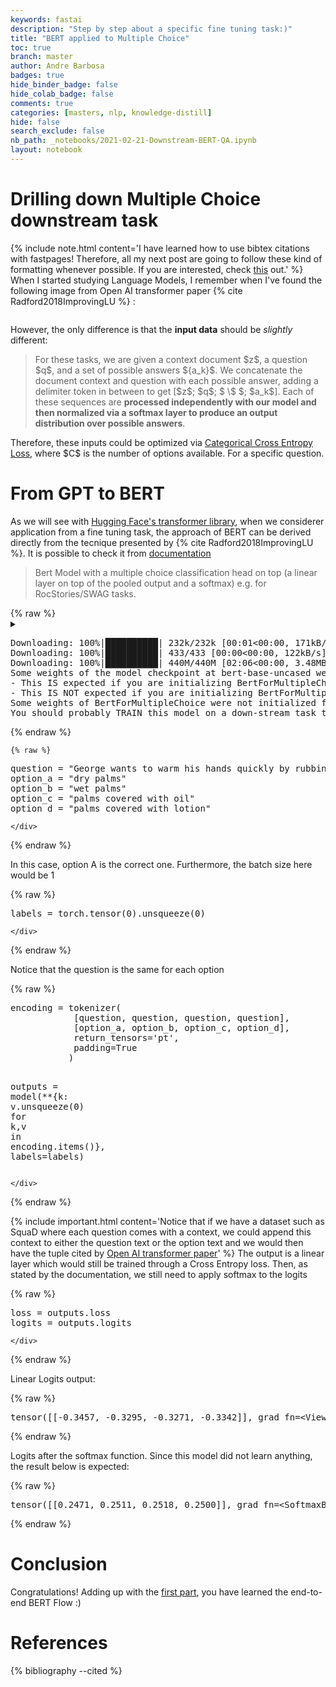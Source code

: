 ```yaml
---
keywords: fastai
description: "Step by step about a specific fine tuning task:)"
title: "BERT applied to Multiple Choice"
toc: true
branch: master
author: Andre Barbosa
badges: true
hide_binder_badge: false
hide_colab_badge: false
comments: true
categories: [masters, nlp, knowledge-distill]
hide: false
search_exclude: false
nb_path: _notebooks/2021-02-21-Downstream-BERT-QA.ipynb
layout: notebook
---
```


<!--
#################################################
### THIS FILE WAS AUTOGENERATED! DO NOT EDIT! ###
#################################################
# file to edit: _notebooks/2021-02-21-Downstream-BERT-QA.ipynb
-->

<div class="container" id="notebook-container">
        
<div class="cell border-box-sizing text_cell rendered"><div class="inner_cell">
<div class="text_cell_render border-box-sizing rendered_html">
<h1 id="Drilling-down-Multiple-Choice-downstream-task">Drilling down Multiple Choice downstream task<a class="anchor-link" href="#Drilling-down-Multiple-Choice-downstream-task"> </a></h1><p>{% include note.html content='I have learned how to use bibtex citations with fastpages! Therefore, all my next post are going to follow these kind of formatting whenever possible. If you are interested, check <a href="https://drscotthawley.github.io/devblog4/2020/07/01/Citations-Via-Bibtex.html">this</a> out.' %}
When I started studying Language Models, I remember when I've found the following image from Open AI transformer paper {% cite Radford2018ImprovingLU %} :</p>

</div>
</div>
</div>
<div class="cell border-box-sizing text_cell rendered"><div class="inner_cell">
<div class="text_cell_render border-box-sizing rendered_html">
<p><img src="/personal_blog/images/copied_from_nb/images/downstream-gpt.png" alt="" title="Example of fine-tuning tasks from GPT paper"></p>

</div>
</div>
</div>
<div class="cell border-box-sizing text_cell rendered"><div class="inner_cell">
<div class="text_cell_render border-box-sizing rendered_html">
<p>However, the only difference is that the <strong>input data</strong> should be <em>slightly</em> different:</p>
<blockquote><p>For these tasks, we are given a context
document $z$, a question $q$, and a set of possible answers ${a_k}$. We concatenate the document context
and question with each possible answer, adding a delimiter token in between to get [$z$; $q$; $ \$ $; $a_k$]. Each of these sequences are <strong>processed independently with our model and then normalized via a softmax layer to produce an output distribution over possible answers</strong>.</p>
</blockquote>

</div>
</div>
</div>
<div class="cell border-box-sizing text_cell rendered"><div class="inner_cell">
<div class="text_cell_render border-box-sizing rendered_html">
<p>Therefore, these inputs could be optimized via <a href="https://pytorch.org/docs/stable/generated/torch.nn.CrossEntropyLoss.html">Categorical Cross Entropy Loss</a>, where $C$ is the number of options available. For a specific question.</p>

</div>
</div>
</div>
<div class="cell border-box-sizing text_cell rendered"><div class="inner_cell">
<div class="text_cell_render border-box-sizing rendered_html">
<h1 id="From-GPT-to-BERT">From GPT to BERT<a class="anchor-link" href="#From-GPT-to-BERT"> </a></h1><p>As we will see with <a href="https://huggingface.co/transformers/">Hugging Face's transformer library</a>, when we considerer application from a fine tuning task, the approach of BERT can be derived directly from the tecnique presented by {% cite Radford2018ImprovingLU %}.
It is possible to check it from <a href="https://huggingface.co/transformers/model_doc/bert.html#transformers.BertForMultipleChoice">documentation</a></p>
<blockquote><p>Bert Model with a multiple choice classification head on top (a linear layer on top of the pooled output and a softmax) e.g. for RocStories/SWAG tasks.</p>
</blockquote>

</div>
</div>
</div>
    {% raw %}
    
<div class="cell border-box-sizing code_cell rendered">
<details class="description">
      <summary class="btn btn-sm" data-open="Hide Code" data-close="Show Code"></summary>
        <p><div class="input">

<div class="inner_cell">
    <div class="input_area">
<div class=" highlight hl-ipython3"><pre><span></span><span class="kn">import</span> <span class="nn">numpy</span> <span class="k">as</span> <span class="nn">np</span>
<span class="kn">import</span> <span class="nn">torch</span>
<span class="kn">from</span> <span class="nn">transformers</span> <span class="kn">import</span> <span class="n">BertTokenizer</span><span class="p">,</span> <span class="n">BertForMultipleChoice</span>
<span class="n">tokenizer</span> <span class="o">=</span> <span class="n">BertTokenizer</span><span class="o">.</span><span class="n">from_pretrained</span><span class="p">(</span><span class="s2">&quot;bert-base-uncased&quot;</span><span class="p">)</span>
<span class="n">model</span> <span class="o">=</span> <span class="n">BertForMultipleChoice</span><span class="o">.</span><span class="n">from_pretrained</span><span class="p">(</span><span class="s2">&quot;bert-base-uncased&quot;</span><span class="p">)</span>
</pre></div>

    </div>
</div>
</div>
</p>
    </details>
<div class="output_wrapper">
<div class="output">

<div class="output_area">

<div class="output_subarea output_stream output_stderr output_text">
<pre>Downloading: 100%|██████████| 232k/232k [00:01&lt;00:00, 171kB/s]
Downloading: 100%|██████████| 433/433 [00:00&lt;00:00, 122kB/s]
Downloading: 100%|██████████| 440M/440M [02:06&lt;00:00, 3.48MB/s]
Some weights of the model checkpoint at bert-base-uncased were not used when initializing BertForMultipleChoice: [&#39;cls.predictions.bias&#39;, &#39;cls.predictions.transform.dense.weight&#39;, &#39;cls.predictions.transform.dense.bias&#39;, &#39;cls.predictions.decoder.weight&#39;, &#39;cls.seq_relationship.weight&#39;, &#39;cls.seq_relationship.bias&#39;, &#39;cls.predictions.transform.LayerNorm.weight&#39;, &#39;cls.predictions.transform.LayerNorm.bias&#39;]
- This IS expected if you are initializing BertForMultipleChoice from the checkpoint of a model trained on another task or with another architecture (e.g. initializing a BertForSequenceClassification model from a BertForPreTraining model).
- This IS NOT expected if you are initializing BertForMultipleChoice from the checkpoint of a model that you expect to be exactly identical (initializing a BertForSequenceClassification model from a BertForSequenceClassification model).
Some weights of BertForMultipleChoice were not initialized from the model checkpoint at bert-base-uncased and are newly initialized: [&#39;classifier.weight&#39;, &#39;classifier.bias&#39;]
You should probably TRAIN this model on a down-stream task to be able to use it for predictions and inference.
</pre>
</div>
</div>

</div>
</div>

</div>
    {% endraw %}

    {% raw %}
    
<div class="cell border-box-sizing code_cell rendered">
<div class="input">

<div class="inner_cell">
    <div class="input_area">
<div class=" highlight hl-ipython3"><pre><span></span><span class="n">question</span> <span class="o">=</span> <span class="s2">&quot;George wants to warm his hands quickly by rubbing them. Which skin surface will produce the most heat?&quot;</span>
<span class="n">option_a</span> <span class="o">=</span> <span class="s2">&quot;dry palms&quot;</span>
<span class="n">option_b</span> <span class="o">=</span> <span class="s2">&quot;wet palms&quot;</span>
<span class="n">option_c</span> <span class="o">=</span> <span class="s2">&quot;palms covered with oil&quot;</span>
<span class="n">option_d</span> <span class="o">=</span> <span class="s2">&quot;palms covered with lotion&quot;</span>
</pre></div>

    </div>
</div>
</div>

</div>
    {% endraw %}

<div class="cell border-box-sizing text_cell rendered"><div class="inner_cell">
<div class="text_cell_render border-box-sizing rendered_html">
<p>In this case, option A is the correct one. Furthermore, the batch size here would be 1</p>

</div>
</div>
</div>
    {% raw %}
    
<div class="cell border-box-sizing code_cell rendered">
<div class="input">

<div class="inner_cell">
    <div class="input_area">
<div class=" highlight hl-ipython3"><pre><span></span><span class="n">labels</span> <span class="o">=</span> <span class="n">torch</span><span class="o">.</span><span class="n">tensor</span><span class="p">(</span><span class="mi">0</span><span class="p">)</span><span class="o">.</span><span class="n">unsqueeze</span><span class="p">(</span><span class="mi">0</span><span class="p">)</span> 
</pre></div>

    </div>
</div>
</div>

</div>
    {% endraw %}

<div class="cell border-box-sizing text_cell rendered"><div class="inner_cell">
<div class="text_cell_render border-box-sizing rendered_html">
<p>Notice that the question is the same for each option</p>

</div>
</div>
</div>
    {% raw %}
    
<div class="cell border-box-sizing code_cell rendered">
<div class="input">

<div class="inner_cell">
    <div class="input_area">
<div class=" highlight hl-ipython3"><pre><span></span><span class="n">encoding</span> <span class="o">=</span> <span class="n">tokenizer</span><span class="p">(</span>
            <span class="p">[</span><span class="n">question</span><span class="p">,</span> <span class="n">question</span><span class="p">,</span> <span class="n">question</span><span class="p">,</span> <span class="n">question</span><span class="p">],</span>
            <span class="p">[</span><span class="n">option_a</span><span class="p">,</span> <span class="n">option_b</span><span class="p">,</span> <span class="n">option_c</span><span class="p">,</span> <span class="n">option_d</span><span class="p">],</span>
            <span class="n">return_tensors</span><span class="o">=</span><span class="s1">&#39;pt&#39;</span><span class="p">,</span>
            <span class="n">padding</span><span class="o">=</span><span class="kc">True</span>
           <span class="p">)</span>

<span class="n">outputs</span> <span class="o">=</span> <span class="n">model</span><span class="p">(</span><span class="o">**</span><span class="p">{</span><span class="n">k</span><span class="p">:</span> <span class="n">v</span><span class="o">.</span><span class="n">unsqueeze</span><span class="p">(</span><span class="mi">0</span><span class="p">)</span> <span class="k">for</span> <span class="n">k</span><span class="p">,</span><span class="n">v</span> <span class="ow">in</span> <span class="n">encoding</span><span class="o">.</span><span class="n">items</span><span class="p">()},</span> <span class="n">labels</span><span class="o">=</span><span class="n">labels</span><span class="p">)</span>
</pre></div>

    </div>
</div>
</div>

</div>
    {% endraw %}

<div class="cell border-box-sizing text_cell rendered"><div class="inner_cell">
<div class="text_cell_render border-box-sizing rendered_html">
<p>{% include important.html content='Notice that if we have a dataset such as SquaD where each question comes with a context, we could append this context to either the question text or the option text and we would then have the tuple cited by <a href="https://www.cs.ubc.ca/~amuham01/LING530/papers/radford2018improving.pdf">Open AI transformer paper</a>' %}
The output is a linear layer which would still be trained through a Cross Entropy loss. Then, as stated by the documentation, we still need to apply softmax to the logits</p>

</div>
</div>
</div>
    {% raw %}
    
<div class="cell border-box-sizing code_cell rendered">
<div class="input">

<div class="inner_cell">
    <div class="input_area">
<div class=" highlight hl-ipython3"><pre><span></span><span class="n">loss</span> <span class="o">=</span> <span class="n">outputs</span><span class="o">.</span><span class="n">loss</span>
<span class="n">logits</span> <span class="o">=</span> <span class="n">outputs</span><span class="o">.</span><span class="n">logits</span>
</pre></div>

    </div>
</div>
</div>

</div>
    {% endraw %}

<div class="cell border-box-sizing text_cell rendered"><div class="inner_cell">
<div class="text_cell_render border-box-sizing rendered_html">
<p>Linear Logits output:</p>

</div>
</div>
</div>
    {% raw %}
    
<div class="cell border-box-sizing code_cell rendered">

<div class="output_wrapper">
<div class="output">

<div class="output_area">



<div class="output_text output_subarea output_execute_result">
<pre>tensor([[-0.3457, -0.3295, -0.3271, -0.3342]], grad_fn=&lt;ViewBackward&gt;)</pre>
</div>

</div>

</div>
</div>

</div>
    {% endraw %}

<div class="cell border-box-sizing text_cell rendered"><div class="inner_cell">
<div class="text_cell_render border-box-sizing rendered_html">
<p>Logits after the softmax function. Since this model did not learn anything, the result below is expected:</p>

</div>
</div>
</div>
    {% raw %}
    
<div class="cell border-box-sizing code_cell rendered">

<div class="output_wrapper">
<div class="output">

<div class="output_area">



<div class="output_text output_subarea output_execute_result">
<pre>tensor([[0.2471, 0.2511, 0.2518, 0.2500]], grad_fn=&lt;SoftmaxBackward&gt;)</pre>
</div>

</div>

</div>
</div>

</div>
    {% endraw %}

<div class="cell border-box-sizing text_cell rendered"><div class="inner_cell">
<div class="text_cell_render border-box-sizing rendered_html">
<h1 id="Conclusion">Conclusion<a class="anchor-link" href="#Conclusion"> </a></h1><p>Congratulations! Adding up with the <a href="https://abarbosa94.github.io/personal_blog/masters/nlp/knowledge-distill/2020/09/19/Distilling-BERT.html">first part</a>, you have learned the end-to-end BERT Flow :)</p>

</div>
</div>
</div>
<div class="cell border-box-sizing text_cell rendered"><div class="inner_cell">
<div class="text_cell_render border-box-sizing rendered_html">
<h1 id="References">References<a class="anchor-link" href="#References"> </a></h1>
</div>
</div>
</div>
<div class="cell border-box-sizing text_cell rendered"><div class="inner_cell">
<div class="text_cell_render border-box-sizing rendered_html">
<p>{% bibliography --cited %}</p>

</div>
</div>
</div>
</div>
 

